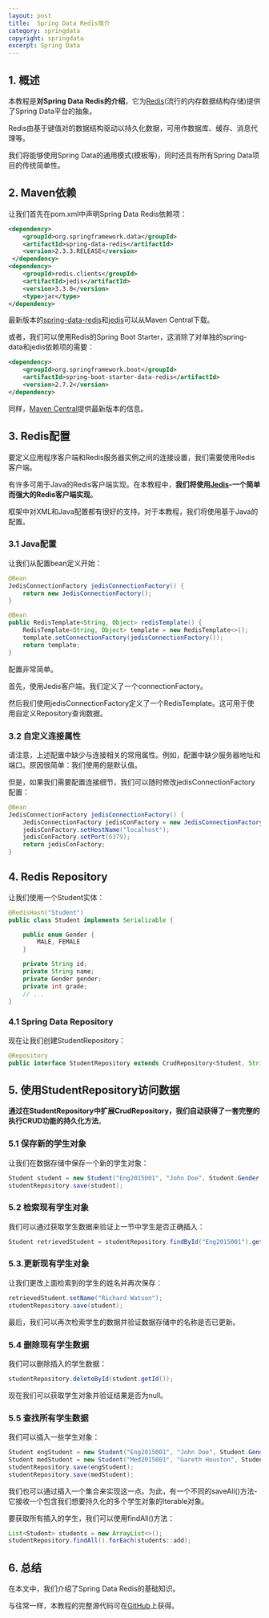 ```yaml
---
layout: post
title:  Spring Data Redis简介
category: springdata
copyright: springdata
excerpt: Spring Data
---
```


## 1. 概述

本教程是**对Spring Data Redis的介绍**，它为[Redis](http://redis.io/)(流行的内存数据结构存储)提供了Spring Data平台的抽象。

Redis由基于键值对的数据结构驱动以持久化数据，可用作数据库、缓存、消息代理等。

我们将能够使用Spring Data的通用模式(模板等)，同时还具有所有Spring Data项目的传统简单性。

## 2. Maven依赖

让我们首先在pom.xml中声明Spring Data Redis依赖项：

```xml
<dependency>
    <groupId>org.springframework.data</groupId>
    <artifactId>spring-data-redis</artifactId>
    <version>2.3.3.RELEASE</version>
 </dependency>
<dependency>
    <groupId>redis.clients</groupId>
    <artifactId>jedis</artifactId>
    <version>3.3.0</version>
    <type>jar</type>
</dependency>
```

最新版本的[spring-data-redis](https://central.sonatype.com/artifact/org.springframework.data/spring-data-redis/3.0.3)和[jedis](https://central.sonatype.com/artifact/redis.clients/jedis/4.4.0-m2)可以从Maven Central下载。

或者，我们可以使用Redis的Spring Boot Starter，这消除了对单独的spring-data和jedis依赖项的需要：

```xml
<dependency>
    <groupId>org.springframework.boot</groupId>
    <artifactId>spring-boot-starter-data-redis</artifactId>
    <version>2.7.2</version>
</dependency>
```

同样，[Maven Central](https://central.sonatype.com/artifact/org.springframework.boot/spring-boot-starter-data-redis/3.0.3)提供最新版本的信息。

## 3. Redis配置

要定义应用程序客户端和Redis服务器实例之间的连接设置，我们需要使用Redis客户端。

有许多可用于Java的Redis客户端实现。在本教程中，**我们将使用[Jedis](https://github.com/xetorthio/jedis)-一个简单而强大的Redis客户端实现**。

框架中对XML和Java配置都有很好的支持。对于本教程，我们将使用基于Java的配置。

### 3.1 Java配置

让我们从配置bean定义开始：

```java
@Bean
JedisConnectionFactory jedisConnectionFactory() {
    return new JedisConnectionFactory();
}

@Bean
public RedisTemplate<String, Object> redisTemplate() {
    RedisTemplate<String, Object> template = new RedisTemplate<>();
    template.setConnectionFactory(jedisConnectionFactory());
    return template;
}
```

配置非常简单。

首先，使用Jedis客户端，我们定义了一个connectionFactory。

然后我们使用jedisConnectionFactory定义了一个RedisTemplate。这可用于使用自定义Repository查询数据。

### 3.2 自定义连接属性

请注意，上述配置中缺少与连接相关的常用属性。例如，配置中缺少服务器地址和端口。原因很简单：我们使用的是默认值。

但是，如果我们需要配置连接细节，我们可以随时修改jedisConnectionFactory配置：

```java
@Bean
JedisConnectionFactory jedisConnectionFactory() {
    JedisConnectionFactory jedisConFactory = new JedisConnectionFactory();
    jedisConFactory.setHostName("localhost");
    jedisConFactory.setPort(6379);
    return jedisConFactory;
}
```

## 4. Redis Repository

让我们使用一个Student实体：

```java
@RedisHash("Student")
public class Student implements Serializable {

    public enum Gender {
        MALE, FEMALE
    }

    private String id;
    private String name;
    private Gender gender;
    private int grade;
    // ...
}
```

### 4.1 Spring Data Repository

现在让我们创建StudentRepository：

```java
@Repository
public interface StudentRepository extends CrudRepository<Student, String> {}
```

## 5. 使用StudentRepository访问数据

**通过在StudentRepository中扩展CrudRepository，我们自动获得了一套完整的执行CRUD功能的持久化方法**。

### 5.1 保存新的学生对象

让我们在数据存储中保存一个新的学生对象：

```java
Student student = new Student("Eng2015001", "John Doe", Student.Gender.MALE, 1);
studentRepository.save(student);
```

### 5.2 检索现有学生对象

我们可以通过获取学生数据来验证上一节中学生是否正确插入：

```java
Student retrievedStudent = studentRepository.findById("Eng2015001").get();
```

### 5.3.更新现有学生对象

让我们更改上面检索到的学生的姓名并再次保存：

```java
retrievedStudent.setName("Richard Watson");
studentRepository.save(student);
```

最后，我们可以再次检索学生的数据并验证数据存储中的名称是否已更新。

### 5.4 删除现有学生数据

我们可以删除插入的学生数据：

```java
studentRepository.deleteById(student.getId());
```

现在我们可以获取学生对象并验证结果是否为null。

### 5.5 查找所有学生数据

我们可以插入一些学生对象：

```java
Student engStudent = new Student("Eng2015001", "John Doe", Student.Gender.MALE, 1);
Student medStudent = new Student("Med2015001", "Gareth Houston", Student.Gender.MALE, 2);
studentRepository.save(engStudent);
studentRepository.save(medStudent);
```

我们也可以通过插入一个集合来实现这一点。为此，有一个不同的saveAll()方法-它接收一个包含我们想要持久化的多个学生对象的Iterable对象。

要获取所有插入的学生，我们可以使用findAll()方法：

```java
List<Student> students = new ArrayList<>();
studentRepository.findAll().forEach(students::add);
```

## 6. 总结

在本文中，我们介绍了Spring Data Redis的基础知识。

与往常一样，本教程的完整源代码可在[GitHub](https://github.com/tuyucheng7/taketoday-tutorial4j/tree/master/spring-data-modules)上获得。